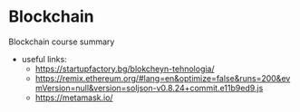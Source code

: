 # Blockchain
Blockchain course summary

- useful links:
  -   https://startupfactory.bg/blokcheyn-tehnologia/
  -   https://remix.ethereum.org/#lang=en&optimize=false&runs=200&evmVersion=null&version=soljson-v0.8.24+commit.e11b9ed9.js
  -   https://metamask.io/
